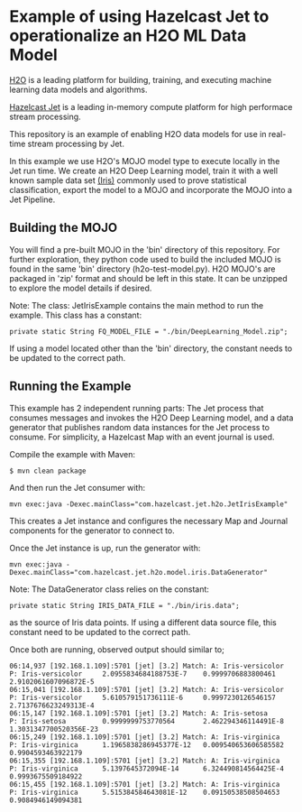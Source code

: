 # Example of using Hazelcast Jet to operationalize an H2O ML Data Model

[H2O](https://www.h2o.ai) is a leading platform for building, training, and executing machine learning data models and algorithms.

[Hazelcast Jet](https://jet.hazelcast.org) is a leading in-memory compute platform for high performace stream processing.

This repository is an example of enabling H2O data models for use in real-time stream processing by Jet.

In this example we use H2O's MOJO model type to execute locally in the Jet run time. We create an H2O Deep Learning model, train it with a well known sample data set [(Iris)](https://en.wikipedia.org/wiki/Iris_flower_data_set) commonly used to prove statistical classification, export the model to a MOJO and incorporate the MOJO into a Jet Pipeline.

## Building the MOJO

You will find a pre-built MOJO in the 'bin' directory of this repository. For further exploration, they python code used to build the included MOJO is found in the same 'bin' directory (h2o-test-model.py). H2O MOJO's are packaged in 'zip' format and should be left in this state. It can be unzipped to explore the model details if desired.

Note: The class: JetIrisExample contains the main method to run the example. This class has a constant:

    private static String FQ_MODEL_FILE = "./bin/DeepLearning_Model.zip";
    
If using a model located other than the 'bin' directory, the constant needs to be updated to the correct path.

## Running the Example

This example has 2 independent running parts: The Jet process that consumes messages and invokes the H2O Deep Learning model, and a data generator that publishes random data instances for the Jet process to consume. For simplicity, a Hazelcast Map with an event journal is used.

Compile the example with Maven:

    $ mvn clean package
    
And then run the Jet consumer with:

    mvn exec:java -Dexec.mainClass="com.hazelcast.jet.h2o.JetIrisExample"
    
This creates a Jet instance and configures the necessary Map and Journal components for the generator to connect to.
    
Once the Jet instance is up, run the generator with:

    mvn exec:java -Dexec.mainClass="com.hazelcast.jet.h2o.model.iris.DataGenerator"
    
Note: The DataGenerator class relies on the constant:

    private static String IRIS_DATA_FILE = "./bin/iris.data";
    
as the source of Iris data points. If using a different data source file, this constant need to be updated to the correct path.

Once both are running, observed output should similar to;

    06:14,937 [192.168.1.109]:5701 [jet] [3.2] Match: A: Iris-versicolor     P: Iris-versicolor     2.0955834684188753E-7    0.9999706883800461       2.9102061607096872E-5    
    06:15,041 [192.168.1.109]:5701 [jet] [3.2] Match: A: Iris-versicolor     P: Iris-versicolor     5.610579151736111E-6     0.9997230126546157       2.7137676623249313E-4    
    06:15,147 [192.168.1.109]:5701 [jet] [3.2] Match: A: Iris-setosa         P: Iris-setosa         0.9999999753770564       2.462294346114491E-8     1.3031347700520356E-23   
    06:15,249 [192.168.1.109]:5701 [jet] [3.2] Match: A: Iris-virginica      P: Iris-virginica      1.1965838286945377E-12   0.009540653606585582     0.9904593463922179       
    06:15,355 [192.168.1.109]:5701 [jet] [3.2] Match: A: Iris-virginica      P: Iris-virginica      5.1397645372094E-14      6.324490814564425E-4     0.9993675509184922       
    06:15,455 [192.168.1.109]:5701 [jet] [3.2] Match: A: Iris-virginica      P: Iris-virginica      5.515384584643081E-12    0.09150538508504653      0.9084946149094381  
    







